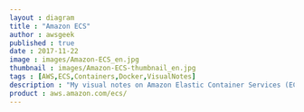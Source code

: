 ```yaml
---
layout : diagram
title : "Amazon ECS"
author : awsgeek
published : true
date : 2017-11-22
image : images/Amazon-ECS_en.jpg
thumbnail : images/Amazon-ECS-thumbnail_en.jpg
tags : [AWS,ECS,Containers,Docker,VisualNotes]
description : "My visual notes on Amazon Elastic Container Services (ECS), scalable container management for your Docker Containers"
product : aws.amazon.com/ecs/
---
```

